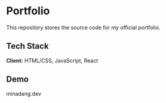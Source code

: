 
# Portfolio

This repository stores the source code for my official portfolio.




## Tech Stack

**Client:** HTML/CSS, JavaScript, React



## Demo

minadang.dev
